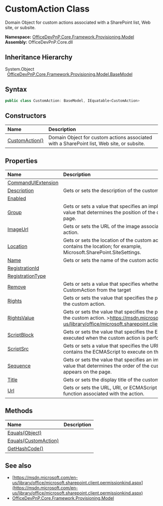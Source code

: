 # CustomAction Class
 Domain Object for custom actions associated with a SharePoint list, Web site, or subsite.   

**Namespace:** [OfficeDevPnP.Core.Framework.Provisioning.Model](OfficeDevPnP.Core.Framework.Provisioning.Model.md)  
**Assembly:** OfficeDevPnP.Core.dll  
## Inheritance Hierarchy
System.Object  
&ensp;[OfficeDevPnP.Core.Framework.Provisioning.Model.BaseModel](OfficeDevPnP.Core.Framework.Provisioning.Model.BaseModel.md)  
## Syntax
```C#
public class CustomAction: BaseModel, IEquatable<CustomAction>
```
## Constructors
|**Name**|**Description**|
|:-----|:-----|
| [CustomAction()](OfficeDevPnP.Core.Framework.Provisioning.Model.CustomAction.ctor1.md) |  Domain Object for custom actions associated with a SharePoint list, Web site, or subsite. 
## Properties
|**Name**|**Description**|
|:-----|:-----|
| [CommandUIExtension](OfficeDevPnP.Core.Framework.Provisioning.Model.CustomAction.CommandUIExtension.md) | 
| [Description](OfficeDevPnP.Core.Framework.Provisioning.Model.CustomAction.Description.md) | Gets or sets the description of the custom action.
| [Enabled](OfficeDevPnP.Core.Framework.Provisioning.Model.CustomAction.Enabled.md) | 
| [Group](OfficeDevPnP.Core.Framework.Provisioning.Model.CustomAction.Group.md) | Gets or sets a value that specifies an implementation-specific value that determines the position of the custom action in the page.
| [ImageUrl](OfficeDevPnP.Core.Framework.Provisioning.Model.CustomAction.ImageUrl.md) | Gets or sets the URL of the image associated with the custom action.
| [Location](OfficeDevPnP.Core.Framework.Provisioning.Model.CustomAction.Location.md) | Gets or sets the location of the custom action. A string that contains the location; for example, Microsoft.SharePoint.SiteSettings.
| [Name](OfficeDevPnP.Core.Framework.Provisioning.Model.CustomAction.Name.md) | Gets or sets the name of the custom action.
| [RegistrationId](OfficeDevPnP.Core.Framework.Provisioning.Model.CustomAction.RegistrationId.md) | 
| [RegistrationType](OfficeDevPnP.Core.Framework.Provisioning.Model.CustomAction.RegistrationType.md) | 
| [Remove](OfficeDevPnP.Core.Framework.Provisioning.Model.CustomAction.Remove.md) | Gets or sets a value that specifies whether to Remove the CustomAction from the target
| [Rights](OfficeDevPnP.Core.Framework.Provisioning.Model.CustomAction.Rights.md) | Gets or sets the value that specifies the permissions needed for the custom action.
| [RightsValue](OfficeDevPnP.Core.Framework.Provisioning.Model.CustomAction.RightsValue.md) |  Gets or sets the value that specifies the permissions needed for the custom action. ><cref>https://msdn.microsoft.com/en-us/library/office/microsoft.sharepoint.client.permissionkind.aspx</cref></see>
| [ScriptBlock](OfficeDevPnP.Core.Framework.Provisioning.Model.CustomAction.ScriptBlock.md) | Gets or sets the value that specifies the ECMAScript to be executed when the custom action is performed.
| [ScriptSrc](OfficeDevPnP.Core.Framework.Provisioning.Model.CustomAction.ScriptSrc.md) | Gets or sets a value that specifies the URI of a file which contains the ECMAScript to execute on the page
| [Sequence](OfficeDevPnP.Core.Framework.Provisioning.Model.CustomAction.Sequence.md) | Gets or sets the value that specifies an implementation-specific value that determines the order of the custom action that appears on the page.
| [Title](OfficeDevPnP.Core.Framework.Provisioning.Model.CustomAction.Title.md) | Gets or sets the display title of the custom action.
| [Url](OfficeDevPnP.Core.Framework.Provisioning.Model.CustomAction.Url.md) | Gets or sets the URL, URI, or ECMAScript (JScript, JavaScript) function associated with the action.
## Methods
|**Name**|**Description**|
|:-----|:-----|
| [Equals(Object)](OfficeDevPnP.Core.Framework.Provisioning.Model.CustomAction.3520ddbb.md) | 
| [Equals(CustomAction)](OfficeDevPnP.Core.Framework.Provisioning.Model.CustomAction.41d3ef4c.md) | 
| [GetHashCode()](OfficeDevPnP.Core.Framework.Provisioning.Model.CustomAction.1c6872bd.md) | 
## See also
- [https://msdn.microsoft.com/en-us/library/office/microsoft.sharepoint.client.permissionkind.aspx](https://msdn.microsoft.com/en-us/library/office/microsoft.sharepoint.client.permissionkind.aspx)
- [OfficeDevPnP.Core.Framework.Provisioning.Model](OfficeDevPnP.Core.Framework.Provisioning.Model.md)
